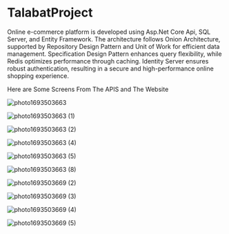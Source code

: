 # TalabatProject

Online e-commerce platform is developed using Asp.Net Core Api, SQL Server, and Entity Framework. The architecture follows Onion Architecture, supported by Repository Design Pattern and Unit of Work for efficient data management. Specification Design Pattern enhances query flexibility, while Redis optimizes performance through caching. Identity Server ensures robust authentication, resulting in a secure and high-performance online shopping experience.

Here are Some Screens From The APIS and The Website 


![photo1693503663](https://github.com/ahmednader2019/Talabat_API_Project/assets/57724930/e559e7ae-8e3e-4121-85f6-65cf37fa8ab4)


![photo1693503663 (1)](https://github.com/ahmednader2019/Talabat_API_Project/assets/57724930/5c1f981c-a14c-4397-a177-11064292bd6e)


![photo1693503663 (2)](https://github.com/ahmednader2019/Talabat_API_Project/assets/57724930/762ce1a2-45ca-4156-a053-fc7bc12a37a4)


![photo1693503663 (4)](https://github.com/ahmednader2019/Talabat_API_Project/assets/57724930/5309c7c2-0f7e-49d4-9e50-b77f00dd3772)


![photo1693503663 (5)](https://github.com/ahmednader2019/Talabat_API_Project/assets/57724930/f1ccd770-80b8-49df-b585-e0161b906516)


![photo1693503663 (8)](https://github.com/ahmednader2019/Talabat_API_Project/assets/57724930/60f98093-b735-4039-8c1c-77560a5710d9)


![photo1693503669 (2)](https://github.com/ahmednader2019/Talabat_API_Project/assets/57724930/d8ed6685-2f38-4067-ba05-5188851bd788)


![photo1693503669 (3)](https://github.com/ahmednader2019/Talabat_API_Project/assets/57724930/c5926f55-e508-476c-ac45-97100d2acfdf)


![photo1693503669 (4)](https://github.com/ahmednader2019/Talabat_API_Project/assets/57724930/05c92abe-3e6f-40ad-8f2b-080dfd5aa3a4)


![photo1693503669 (5)](https://github.com/ahmednader2019/Talabat_API_Project/assets/57724930/61045cdd-f0fd-4b1f-bcde-84cd1ae97dfd)













